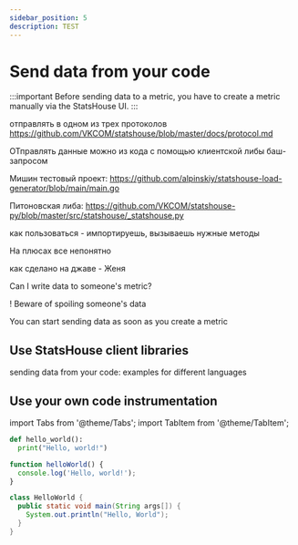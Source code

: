```yaml
---
sidebar_position: 5
description: TEST
---
```


# Send data from your code

:::important
Before sending data to a metric, you have to create a metric manually via the StatsHouse UI.
:::

отправлять в одном из трех протоколов
https://github.com/VKCOM/statshouse/blob/master/docs/protocol.md


ОТправлять данные можно из кода
с помощью клиентской либы
баш-запросом



Мишин тестовый проект:
https://github.com/alpinskiy/statshouse-load-generator/blob/main/main.go

Питоновская либа:
https://github.com/VKCOM/statshouse-py/blob/master/src/statshouse/_statshouse.py

как пользоваться - импортируешь, вызываешь нужные методы

На плюсах все непонятно

как сделано на джаве - Женя





Can I write data to someone's metric?

! Beware of spoiling someone's data


You can start sending data as soon as you create a metric

## Use StatsHouse client libraries

sending data from your code: examples for different languages


## Use your own code instrumentation

import Tabs from '@theme/Tabs';
import TabItem from '@theme/TabItem';

<Tabs>

<TabItem value="py" label="Python">

```py
def hello_world():
  print("Hello, world!")
```

</TabItem>
<TabItem value="js" label="JavaScript">

```js
function helloWorld() {
  console.log('Hello, world!');
}
```

</TabItem>
<TabItem value="java" label="Java">

```java
class HelloWorld {
  public static void main(String args[]) {
    System.out.println("Hello, World");
  }
}
```

</TabItem>
</Tabs>
